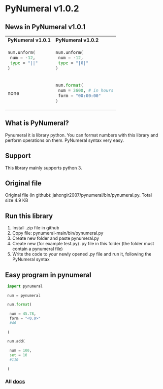 # PyNumeral v1.0.2
## News in PyNumeral v1.0.1
<table>
 <tr>
  <td><b>PyNumeral v1.0.1</b></td>
  <td><b>PyNumeral v1.0.2</b></td>
 </tr>
  <tr>
  <td>
   
   ```python
   num.unform(
    num = -12,
    type = "||"
   )
   ```
   </td>
    <td>
   
   ```python
   num.unform(
    num = -12,
    type = "|0|"
   )
   ```
   </td>
   </tr>
 <tr>
     <td>
    none
   </td>
    <td>
   
   ```python
   num.format(
    num = 3600, # in hours
    form = "00:00:00"
   )
   ```
   </td>
 </tr>
</table>

## What is PyNumeral? 
Pynumeral it is library python. You can format numbers with this library and perform operations on them. PyNumeral syntax very easy.
## Support
This library mainly supports python 3.
## Original file
Original file (in github): jahongir2007/pynumeral/bin/pynumeral.py. Total size 4.9 KB
## Run this library
1. Install .zip file in github
2. Copy file: pynumeral-main/bin/pynumeral.py
3. Create new folder and paste pynumeral.py
4. Create new (for example test.py) .py file in this folder (the folder must contain a pynumeral file)
5. Write the code to your newly opened .py file and run it, following the PyNumeral syntax
## Easy program in pynumeral
```python
 import pynumeral
 
 num = pynumeral
 
 num.format(
 
  num = 45.78,
  form = "<0.0>"
  #46
  
 )
 
 num.add(
 
  num = 100,
  set = 10
  #110
  
 )
```
### All [docs](https://jahongir2007.github.io/pynumeral/)
